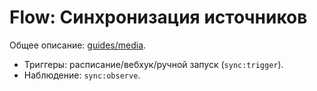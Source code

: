 # Flow: Синхронизация источников

Общее описание: [guides/media](../guides/media/README.md).
- Триггеры: расписание/вебхук/ручной запуск (`sync:trigger`).
- Наблюдение: `sync:observe`.
